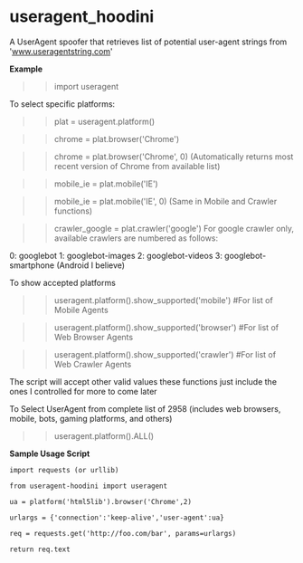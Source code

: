 # useragent_hoodini
A UserAgent spoofer that retrieves list of potential user-agent strings from 'www.useragentstring.com'


<b>Example</b>

>> import useragent

To select specific platforms:

>> plat = useragent.platform()

>> chrome = plat.browser('Chrome')

>> chrome = plat.browser('Chrome', 0) (Automatically returns most recent version of Chrome from available list)

>> mobile_ie = plat.mobile('IE')

>> mobile_ie = plat.mobile('IE', 0) (Same in Mobile and Crawler functions)

>> crawler_google = plat.crawler('google') 
For google crawler only, available crawlers are numbered as follows:

  0: googlebot
  1: googlebot-images
  2: googlebot-videos
  3: googlebot-smartphone (Android I believe)

To show accepted platforms

>> useragent.platform().show_supported('mobile') #For list of Mobile Agents

>> useragent.platform().show_supported('browser') #For list of Web Browser Agents

>> useragent.platform().show_supported('crawler') #For list of Web Crawler Agents

The script will accept other valid values these functions just include the ones I controlled for more to come later

To Select UserAgent from complete list of 2958 (includes web browsers, mobile, bots, gaming platforms, and others)

>> useragent.platform().ALL()

<b>Sample Usage Script </b>

    import requests (or urllib) 

    from useragent-hoodini import useragent

    ua = platform('html5lib').browser('Chrome',2)
    
    urlargs = {'connection':'keep-alive','user-agent':ua}
    
    req = requests.get('http://foo.com/bar', params=urlargs)
    
    return req.text

